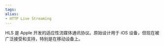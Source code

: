 ```yaml
---
tags: 
alias:
- HTTP Live Streaming
---
```


HLS 是 Apple 开发的适应性流媒体通讯协议。原始设计用于 iOS 设备，但现在被广泛接受和支持，特别是在移动设备上。
